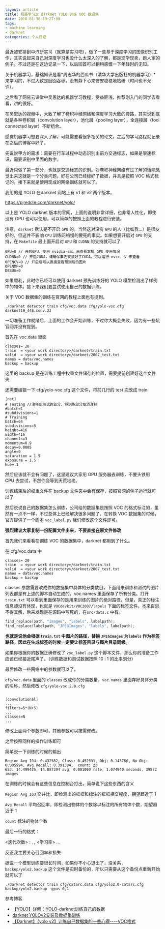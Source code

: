 ```yaml
---
layout: article
title: 机器学习之 darknet YOLO 训练 VOC 数据集
date: 2018-01-30 13:27:00
tags: 
- machine learning
- darknet
categories: 个人日记
---
```


最近被安排到中汽研实习（就算是实习吧），做了一些基于深度学习的图像识别工作，其实说起来自己对深度学习也没什么太深入的了解，都是现学现卖，跑人家的例子。不过还是在这边记录一下，以后回首可以稍稍感慨一下年轻时的无知。

关于机器学习，基础知识是看*周志华的西瓜书（清华大学出版社的机器学习）*来学习的，不过大致是囫囵吞枣，没有静下心来安安稳稳地钻研（时间也不允许）。

之后看了网易云课堂中吴恩达的机器学习教程，受益匪浅，推荐刚入门的同学去看看，讲的很好。

在吴恩达的视频中，大致了解了卷积神经网络和深度学习大致的套路，其实说到底就是各种卷积层（convolution layer），池化层（pooling layer），全连接层（fool connected layer）不断组合。

感觉机器学习想要深入了解，可能需要看很多相关的论文，之后的学习路程就记录在之后的博客中好了。

先说说甲方的需求：需要在行车过程中动态识别出前方交通标志，如果是限速标识，需要识别中里面的数字。

最近只做了第一部分，也就是交通标志的识别。对卷积神经网络有过了解的话能感觉出来这就是一个分类问题，好在公司已经标好了数据，并且是按照 VOC 格式标记的，接下来就是使用现成的网络训练就可以了。

我用的是 YOLO 在darknet 网站上有 v1 和 v2 两个版本。

https://pjreddie.com/darknet/yolo/

以上是 YOLO darknet 版本的官网，上面的说明非常详细，也非常人性化，即使没有 GPU 也可以使用，可以简单的按照上面的教程进行安装。

注意，`darknet` 默认是不开启 `GPU` 的，当然这对没有 `GPU` 的人（比如我…）是很友好的，但这并不影响 `CPU` 训练网络慢的要死的事实。如果想要开启对 `GPU` 的支持，在 `Makefile` 最上面开启对 `GPU` 和 `CUDNN` 的支持就可以了

```
GPU=0 // 开启GPU，使用 nvidia-smi 来查看本机 GPU 使用情况
CUDNN=0 // 开启CUDA，请确保事先安装好了CUDA，可以运行 nvcc -V 来查看
OPENCV=0 // 开启后可以直接查看预测后的图片
OPENMP=0
DEBUG=0
```

如果顺利，此时你已经可以使用 darknet 预先训练好的 YOLO 模型检测出了样例中的物体。接下来我们要尝试使用自己的数据训练。

关于 VOC 数据集的训练在官网的教程上面也有提到。

```
./darknet detector train cfg/voc.data cfg/yolo-voc.cfg darknet19_448.conv.23
```

一切准备工作就绪后，上面的工作会开始训练，不过你大概会失败，因为有一些坑官网并没有提到。

首先在 voc.data 里面

```
classes= 20
train  = <your work directory>/darknet/train.txt
valid  = <your work directory>/darknet/2007_test.txt
names = data/voc.names
backup = backup
```

这里的 backup 是在训练工程中权重文件储存的位置，需要提前创建好这个文件夹

还需要编辑一下 cfg/yolo-voc.cfg 这个文件，将前几行的 test 次改成 train

```
[net]
# Testing //注释到测试的部分，将训练部分取消注释
#batch=1
#subdivisions=1
# Training
batch=64
subdivisions=8
height=416
width=416
channels=3
momentum=0.9
decay=0.0005
angle=0
saturation = 1.5
exposure = 1.5
hue=.1
```

然后应该就不会有问题了，这里建议大家用 GPU 服务器去训练，不要头铁用 CPU 去尝试，不然你会等到天荒地老。

训练结束后的权重文件在 backup 文件夹中会有保存，按照官网的例子运行就可以了

然后说说自己的数据集怎么训练，公司给的数据集是按照 VOC 的格式标注的，虽然有一点不一样，不过总体上已经解决很多问题了，在转换 VOC 数据集的时候，官方提供了一个脚本 `voc_label.py` 我们修改这个文件即可。

**强烈建议大家复制一份配置文件出来，不要直接在原文件修改**

首先我们来看看在训练 VOC 的数据集中，darknet 都用到了什么。

在 cfg/voc.data 中

```
classes= 20
train  = <your work directory>/darknet/train.txt
valid  = <your work directory>/darknet/2007_test.txt
names = data/voc.names
backup = backup
```

classes 参数需要改成你的数据集中具体的分类数目，下面用来训练和测试的图片列表都是有上述的脚本自动生成的，voc.names 里面保存了所有分类。打开 `train.txt` 可以看到里面保存的是用来训练的图片的绝对路径，但是，真正的标注信息却没有体现，也就是 `VOCdevkit/VOC2007/labels` 下面的标签文件。本来百思不得其解，后来发现是在源码中写死的，在`src/data.c` 中有。

```c
find_replace(path, "images", "labels", labelpath);
find_replace(labelpath, "JPEGImages", "labels", labelpath);
```

**也就是说他会根据 `train.txt` 中图片的路径，替换 `JPEGImages` 为`labels` 作为标签路径，因此在生成标签的时候一定要让标签目录与图片目录同级。**

如果你根据你的数据正确修改了 `voc_label.py` 这个脚本文件，那么你的准备工作应该已经接近尾声了。（训练数据和测试数据按照 10 : 1 的比率划分）

最后修改一些网络中的参数就可以了。

`cfg/voc.data` 里面的 `classes` 改成你的分类数量，`voc.names` 里面存好具体分类的名称，然后修改 `cfg/yolo-voc.2.0.cfg` 

```

[convolutional]
...
filters=5*(N+5)
...
classes=N
...
```

修改上面两个参数即可，其他参数可以按需修改。

之后按照同样的操作训练即可

简单说一下训练的时候的输出

```
Region Avg IOU: 0.432582, Class: 0.452631, Obj: 0.143766, No Obj: 0.005994, Avg Recall: 0.391304,  count: 23
623: 14.499426, 14.887394 avg, 0.001000 rate, 1.074940 seconds, 39872 images
```

 在训练的时候会有这些信息在控制台打出，简单说下这些东西的含义

`Region Avg IOU` 交并比，即检测出的框框和标注的框框相交程度，期望趋近于 1

`Avg Recall` 平均召回率，即检测出物体的个数除以标注的所有物体个数，期望趋近于 1

`count` 标注的物体个数

最后一行的格式：

<迭代次数> : <train loss>, <avg train loss>, <学习率> ...

反正我主要关心召回率和损失

据说一个模型训练要很长时间，如果你不小心退出了，没关系，`backup/yolo2.backup` 这个文件是实时备份的，所以只需要从这个备份点重新开始就可以了

```
./darknet detector train cfg/catarc.data cfg/yolo2.0-catarc.cfg backup/yolo2.backup -gpus 0,1
```



参考博客

- [【YOLO】详解：YOLO-darknet训练自己的数据](http://blog.csdn.net/jinlong_xu/article/details/75577007)
- [darknet YOLOv2安装及数据集训练](http://blog.csdn.net/dcrmg/article/details/78496002)
- [【Darknet】【yolo v2】训练自己数据集的一些心得----VOC格式](http://blog.csdn.net/renhanchi/article/details/71077830)